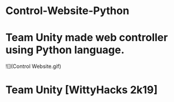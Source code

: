 # Control-Website-Python

# Team Unity made web controller using Python language.
![](Control Website.gif)
# Team Unity [WittyHacks 2k19]
